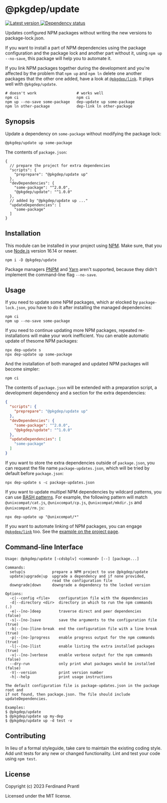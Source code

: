 # @pkgdep/update

[![Latest version](https://img.shields.io/npm/v/@pkgdep/update)
 ![Dependency status](https://img.shields.io/librariesio/release/npm/@pkgdep/update)
](https://www.npmjs.com/package/@pkgdep/update)

Updates configured NPM packages without writing the new versions to package-lock.json.

If you want to install a part of NPM dependencies using the package configuration and the package lock and another part without it, using `npm up --no-save`, this package will help you to automate it.

If you link NPM packages together during the development and you're affected by the problem that `npm up` and `npm ln` delete one another packages that the other one added, have a look at [`@pkgdep/link`]. It plays well with `@pkgdep/update`.

    # doesn't work                  # works well
    npm ci                          npm ci
    npm up --no-save some-package   dep-update up some-package
    npm ln other-package            dep-link ln other-package

## Synopsis

Update a dependency on `some-package` without modifying the package lock:

    @pkgdep/update up some-package

The contents of `package.json`:

```jsonc
{
  // prepare the project for extra dependencies
  "scripts": {
    "preprepare": "@pkgdep/update up"
  },
  "devDependencies": {
    "some-package": "^2.0.0",
    "@pkgdep/update": "^1.0.0"
  },
  // added by "@pkgdep/update up ..."
  "updateDependencies": [
    "some-package"
  ]
}
```

## Installation

This module can be installed in your project using [NPM]. Make sure, that you use [Node.js] version 16.14 or newer.

    npm i -D @pkgdep/update

Package managers [PNPM] and [Yarn] aren't supported, because they didn't implement the command-line flag `--no-save`.

## Usage

If you need to update some NPM packages, which ar elocked by `package-lock.json`, you have to do it after installing the managed dependencies:

    npm ci
    npm up --no-save some-package

If you need to continue updating more NPM packages, repeated re-installations will make your work inefficient. You can enable automatic update of thesome NPM packages:

    npx dep-update s
    npx dep-update up some-package

And the installation of both managed and updated NPM packages will become simpler:

    npm ci

The contents of `package.json` will be extended with a preparation script, a development dependency and a section for the extra dependencies:

```json
{
  "scripts": {
    "preprepare": "@pkgdep/update up"
  },
  "devDependencies": {
    "some-package": "^2.0.0",
    "@pkgdep/update": "^1.0.0"
  },
  "updateDependencies": [
    "some-package"
  ]
}
```

If you want to store the extra dependencies outside of `package.json`, you can request the file name `package-updates.json`, which will be tried by default before `package.json`:

    npx dep-update s -c package-updates.json

If you want to update multipel NPM dependencies by wildcard patterns, you can use [BASH patterns]. For example, the following pattern will match `@unixcompat/cat.js`, `@unixcompat/cp.js`, `@unixcompat/mkdir.js` and `@unixcompat/rm.js`:

    npx dep-update up "@unixcompat/*"

If you want to automate linking of NPM packages, you can engage [`@pkgdep/link`] too. See the [example on the project page].

## Command-line Interface

    Usage: @pkgdep/update [-cdsbplv] <command> [--] [package...]

    Commands:
      setup|s            prepare a NPM project to use @pkgdep/update
      update|upgrade|up  upgrade a dependency and if none provided,
                         read the configuration file
      downgrade|down     downgrade a dependency to the locked version

    Options:
      -c|--config <file>    configuration file with the dependencies
      -d|--directory <dir>  directory in which to run the npm commands   (.)
      -e|--[no-]deep        traverse direct and peer dependencies        (false)
      -s|--[no-]save        save the arguments to the configuration file (true)
      -b|--[no-]line-break  end the configuration file with a line break (true)
      -p|--[no-]progress    enable progress output for the npm commands  (true)
      -l|--[no-]list        enable listing the extra installed packages  (true)
      -v|--[no-]verbose     enable verbose output for the npm commands   (false)
      --dry-run             only print what packages would be installed  (false)
      -V|--version          print version number
      -h|--help             print usage instructions

    The default configuration file is package-updates.json in the package root and
    if not found, then package.json. The file should include updateDependencies.

    Examples:
    $ @pkgdep/update
    $ @pkgdep/update up my-dep
    $ @pkgdep/update up -d test -v

## Contributing

In lieu of a formal styleguide, take care to maintain the existing coding style.  Add unit tests for any new or changed functionality. Lint and test your code using `npm test`.

## License

Copyright (c) 2023 Ferdinand Prantl

Licensed under the MIT license.

[Node.js]: http://nodejs.org/
[NPM]: https://www.npmjs.com/
[PNPM]: https://pnpm.io/
[Yarn]: https://yarnpkg.com/
[`@pkgdep/link`]: https://www.npmjs.com/package/@pkgdep/link
[example on the project page]: ../../README.md#extra-and-link
[BASH patterns]: https://www.linuxjournal.com/content/pattern-matching-bash